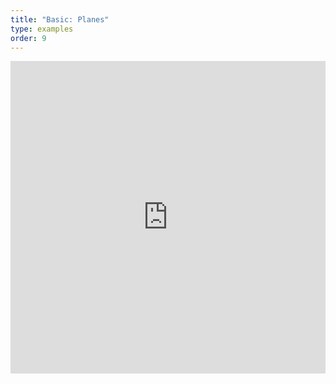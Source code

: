 ```yaml
---
title: "Basic: Planes"
type: examples
order: 9
---
```


<iframe width="100%" height="500" src="https://aframevr.github.io/aframe/examples/planes/" allowfullscreen="yes" frameborder="0"></iframe>
